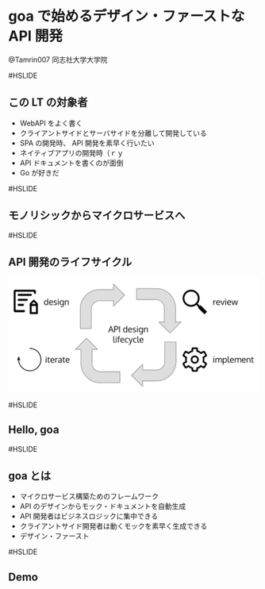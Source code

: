 # goa で始めるデザイン・ファーストな API 開発

@Tamrin007 同志社大学大学院

#HSLIDE

## この LT の対象者

- WebAPI をよく書く <!-- .element: class="fragment" -->
- クライアントサイドとサーバサイドを分離して開発している <!-- .element: class="fragment" -->
- SPA の開発時、 API 開発を素早く行いたい <!-- .element: class="fragment" -->
- ネイティブアプリの開発時（ｒｙ <!-- .element: class="fragment" -->
- API ドキュメントを書くのが面倒 <!-- .element: class="fragment" -->
- Go が好きだ <!-- .element: class="fragment" -->

#HSLIDE

## モノリシックからマイクロサービスへ

#HSLIDE

## API 開発のライフサイクル

![API 開発のライフサイクル](images/api_design.png)

#HSLIDE

## Hello, goa

#HSLIDE

## goa とは

- マイクロサービス構築ためのフレームワーク
- API のデザインからモック・ドキュメントを自動生成
- API 開発者はビジネスロジックに集中できる
- クライアントサイド開発者は動くモックを素早く生成できる
- デザイン・ファースト

#HSLIDE

## Demo
